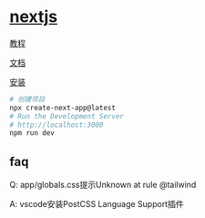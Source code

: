 # [nextjs](https://nextjs.org/)

[教程](https://nextjs.org/learn/foundations/about-nextjs)

[文档](https://nextjs.org/docs)

[安装](https://nextjs.org/docs/getting-started/installation)

```bash
# 创建项目
npx create-next-app@latest
# Run the Development Server
# http://localhost:3000
npm run dev
```

## faq

Q: app/globals.css提示Unknown at rule @tailwind

A: vscode安装PostCSS Language Support插件
